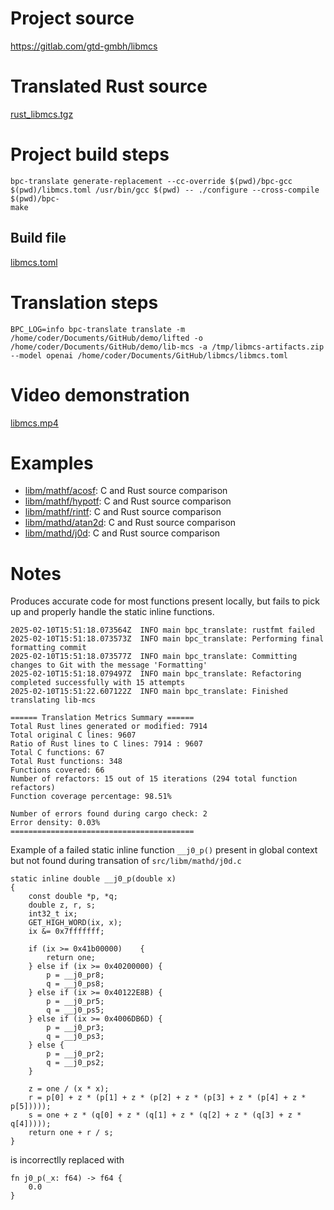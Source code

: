 # Project source

https://gitlab.com/gtd-gmbh/libmcs


# Translated Rust source

[rust_libmcs.tgz](rust_libmcs.tgz)

# Project build steps

```
bpc-translate generate-replacement --cc-override $(pwd)/bpc-gcc $(pwd)/libmcs.toml /usr/bin/gcc $(pwd) -- ./configure --cross-compile $(pwd)/bpc-
make
```

## Build file

[libmcs.toml](libmcs.toml)

# Translation steps

```
BPC_LOG=info bpc-translate translate -m /home/coder/Documents/GitHub/demo/lifted -o /home/coder/Documents/GitHub/demo/lib-mcs -a /tmp/libmcs-artifacts.zip --model openai /home/coder/Documents/GitHub/libmcs/libmcs.toml
```

# Video demonstration

[libmcs.mp4](libmcs.mp4)

# Examples 

- [libm/mathf/acosf](libm_mathf_acosf.png): C and Rust source comparison
- [libm/mathf/hypotf](libm_mathf_hypotf.png): C and Rust source comparison
- [libm/mathf/rintf](libm_mathf_rintf.png): C and Rust source comparison
- [libm/mathd/atan2d](libm_mathd_atan2d.png): C and Rust source comparison
- [libm/mathd/j0d](libm_mathd_j0d.png): C and Rust source comparison

# Notes

Produces accurate code for most functions present locally, but fails to pick up and properly handle the static inline functions. 

```
2025-02-10T15:51:18.073564Z  INFO main bpc_translate: rustfmt failed
2025-02-10T15:51:18.073573Z  INFO main bpc_translate: Performing final formatting commit
2025-02-10T15:51:18.073577Z  INFO main bpc_translate: Committing changes to Git with the message 'Formatting'
2025-02-10T15:51:18.079497Z  INFO main bpc_translate: Refactoring completed successfully with 15 attempts
2025-02-10T15:51:22.607122Z  INFO main bpc_translate: Finished translating lib-mcs

====== Translation Metrics Summary ======
Total Rust lines generated or modified: 7914
Total original C lines: 9607
Ratio of Rust lines to C lines: 7914 : 9607
Total C functions: 67
Total Rust functions: 348
Functions covered: 66
Number of refactors: 15 out of 15 iterations (294 total function refactors)
Function coverage percentage: 98.51%

Number of errors found during cargo check: 2
Error density: 0.03%
=========================================
```

Example of a failed static inline function `__j0_p()` present in global context but not found during transation of `src/libm/mathd/j0d.c`

```
static inline double __j0_p(double x)
{
    const double *p, *q;
    double z, r, s;
    int32_t ix;
    GET_HIGH_WORD(ix, x);
    ix &= 0x7fffffff;

    if (ix >= 0x41b00000)    {
        return one;
    } else if (ix >= 0x40200000) {
        p = __j0_pr8;
        q = __j0_ps8;
    } else if (ix >= 0x40122E8B) {
        p = __j0_pr5;
        q = __j0_ps5;
    } else if (ix >= 0x4006DB6D) {
        p = __j0_pr3;
        q = __j0_ps3;
    } else {
        p = __j0_pr2;
        q = __j0_ps2;
    }

    z = one / (x * x);
    r = p[0] + z * (p[1] + z * (p[2] + z * (p[3] + z * (p[4] + z * p[5]))));
    s = one + z * (q[0] + z * (q[1] + z * (q[2] + z * (q[3] + z * q[4]))));
    return one + r / s;
}

``` 

is incorrectlly replaced with

```
fn j0_p(_x: f64) -> f64 {
    0.0
}
```
